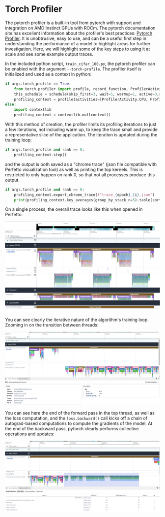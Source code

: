 # Torch Profiler

The pytorch profiler is a built-in tool from pytorch with support and integration on AMD Instinct GPUs with ROCm.  The pytorch documentation site has excellent information about the profiler's best practices: [Pytorch Profiler](https://pytorch.org/tutorials/recipes/recipes/profiler_recipe.html). It is unobtrusive, easy to use, and can be a useful first step in understanding the performance of a model to highlight areas for further investigation.  Here, we will highlight some of the key steps to using it at scale and see some example output traces.

In the included python script, `train_cifar_100.py`, the pytorch profiler can be enabled with the argument `--torch-profile`.  The profiler itself is initialized and used as a context in python:

```python
if args.torch_profile == True:
    from torch.profiler import profile, record_function, ProfilerActivity, schedule
    this_schedule = schedule(skip_first=3, wait=5, warmup=1, active=3,repeat=1)
    profiling_context = profile(activities=[ProfilerActivity.CPU, ProfilerActivity.CUDA], record_shapes=True, schedule=this_schedule)
else:
    import contextlib
    profiling_context = contextlib.nullcontext()
```

With this method of creation, the profiler limits its profiling iterations to just a few iterations, not including warm up, to keep the trace small and provide a representative slice of the application.  The iteration is updated during the training loop:

```python 
if args.torch_profile and rank == 0:
    profiling_context.step()
```

and the output is both saved as a "chrome trace" (json file compatible with Perfetto visualization tool) as well as printing the top kernels.  This is restricted to only happen on rank 0, so that not all processes produce this output.

```python
if args.torch_profile and rank == 0:
    profiling_context.export_chrome_trace(f"trace_{epoch}_{i}.json")
    print(profiling_context.key_averages(group_by_stack_n=5).table(sort_by="cuda_time_total", row_limit=10))
```

On a single process, the overall trace looks like this when opened in Perfetto:

![Perfetto trace from pytorch](cifar100-B256-300X-singleProc.png)

You can see clearly the iterative nature of the algorithm's training loop.  Zooming in on the transition between threads:

![Forward / backward transistion](cifar100-B256-300X-singleProcess-backwardsThread.png)

You can see here the end of the forward pass in the top thread, as well as the loss computation, and the `loss.backward()` call kicks off a chain of autograd-based computations to compute the gradients of the model.  At the end of the backward pass, pytorch clearly performs collective operations and updates:

![optimizer.step](cifar100-B256-300X-singleProcess-DDP.png)

